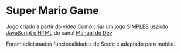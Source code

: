 # Super Mario Game

Jogo criado à partir do vídeo [Como criar um jogo SIMPLES usando JavaScript e HTML](https://www.youtube.com/watch?v=r9buAwVBDhA) do canal [Manual do Dev](https://www.youtube.com/c/ManualdoDev)

Foram adicionadas funcionalidades de Score e adaptado para mobile.
